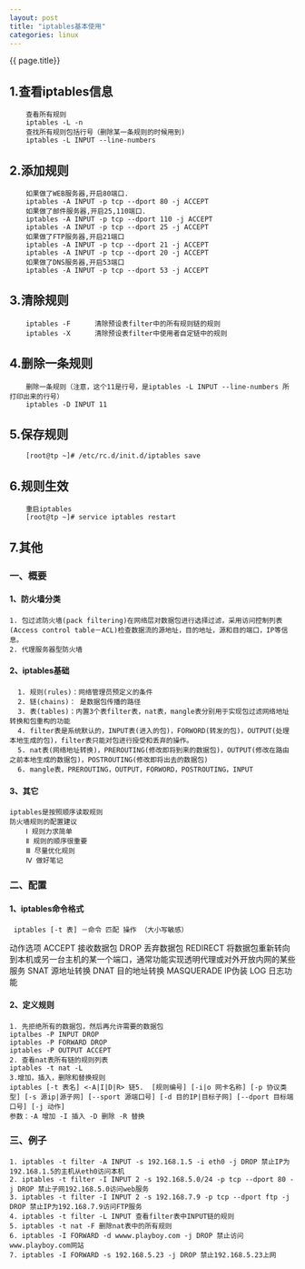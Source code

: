 ```yaml
---
layout: post
title: "iptables基本使用"
categories: linux
---
```

{{ page.title}}


## 1.查看iptables信息


        查看所有规则
        iptables -L -n
        查找所有规则包括行号（删除某一条规则的时候用到)
        iptables -L INPUT --line-numbers

## 2.添加规则

        如果做了WEB服务器,开启80端口.
        iptables -A INPUT -p tcp --dport 80 -j ACCEPT
        如果做了邮件服务器,开启25,110端口.
        iptables -A INPUT -p tcp --dport 110 -j ACCEPT
        iptables -A INPUT -p tcp --dport 25 -j ACCEPT
        如果做了FTP服务器,开启21端口
        iptables -A INPUT -p tcp --dport 21 -j ACCEPT
        iptables -A INPUT -p tcp --dport 20 -j ACCEPT
        如果做了DNS服务器,开启53端口
        iptables -A INPUT -p tcp --dport 53 -j ACCEPT

## 3.清除规则

        iptables -F      清除预设表filter中的所有规则链的规则
        iptables -X      清除预设表filter中使用者自定链中的规则

## 4.删除一条规则

        删除一条规则（注意，这个11是行号，是iptables -L INPUT --line-numbers 所打印出来的行号）
        iptables -D INPUT 11 
        

## 5.保存规则

        [root@tp ~]# /etc/rc.d/init.d/iptables save

## 6.规则生效

        重启iptables
        [root@tp ~]# service iptables restart


## 7.其他
### 一、概要
#### 1、防火墙分类
    1. 包过滤防火墙(pack filtering)在网络层对数据包进行选择过滤，采用访问控制列表(Access control table－ACL)检查数据流的源地址，目的地址，源和目的端口，IP等信息。
    2. 代理服务器型防火墙
#### 2、iptables基础
      1. 规则(rules)：网络管理员预定义的条件
      2. 链(chains)： 是数据包传播的路径
      3. 表(tables)：内置3个表filter表，nat表，mangle表分别用于实现包过滤网络地址转换和包重构的功能
      4. filter表是系统默认的，INPUT表(进入的包)，FORWORD(转发的包)，OUTPUT(处理本地生成的包)，filter表只能对包进行授受和丢弃的操作。
      5. nat表(网络地址转换)，PREROUTING(修改即将到来的数据包)，OUTPUT(修改在路由之前本地生成的数据包)，POSTROUTING(修改即将出去的数据包)
      6. mangle表，PREROUTING，OUTPUT，FORWORD，POSTROUTING，INPUT
#### 3、其它
    iptables是按照顺序读取规则
    防火墙规则的配置建议
        Ⅰ 规则力求简单
        Ⅱ 规则的顺序很重要
        Ⅲ 尽量优化规则
        Ⅳ 做好笔记
### 二、配置
#### 1、iptables命令格式
     iptables [-t 表] －命令 匹配 操作 （大小写敏感）
   动作选项
     ACCEPT          接收数据包
     DROP             丢弃数据包
     REDIRECT      将数据包重新转向到本机或另一台主机的某一个端口，通常功能实现透明代理或对外开放内网的某些服务
     SNAT             源地址转换
     DNAT             目的地址转换
     MASQUERADE       IP伪装
     LOG               日志功能
#### 2、定义规则
    1. 先拒绝所有的数据包，然后再允许需要的数据包
    iptalbes -P INPUT DROP
    iptables -P FORWARD DROP
    iptables -P OUTPUT ACCEPT
    2. 查看nat表所有链的规则列表
    iptables -t nat -L
    3.增加，插入，删除和替换规则
    iptables [-t 表名] <-A|I|D|R> 链5.  [规则编号] [-i|o 网卡名称] [-p 协议类型] [-s 源ip|源子网] [--sport 源端口号] [-d 目的IP|目标子网] [--dport 目标端口号] [-j 动作]
    参数：-A 增加 -I 插入 -D 删除 -R 替换

### 三、例子
    1. iptables -t filter -A INPUT -s 192.168.1.5 -i eth0 -j DROP 禁止IP为192.168.1.5的主机从eth0访问本机
    2. iptables -t filter -I INPUT 2 -s 192.168.5.0/24 -p tcp --dport 80 -j DROP 禁止子网192.168.5.0访问web服务
    3. iptables -t filter -I INPUT 2 -s 192.168.7.9 -p tcp --dport ftp -j DROP 禁止IP为192.168.7.9访问FTP服务
    4. iptables -t filter -L INPUT 查看filter表中INPUT链的规则
    5. iptables -t nat -F 删除nat表中的所有规则
    6. iptables -I FORWARD -d wwww.playboy.com -j DROP 禁止访问www.playboy.com网站
    7. iptables -I FORWARD -s 192.168.5.23 -j DROP 禁止192.168.5.23上网